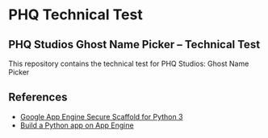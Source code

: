 # PHQ Technical Test

## PHQ Studios Ghost Name Picker – Technical Test

This repository contains the technical test for PHQ Studios: Ghost Name Picker

## References

- [Google App Engine Secure Scaffold for Python 3](https://github.com/google/gae-secure-scaffold-python3)
- [Build a Python app on App Engine](https://cloud.google.com/appengine/docs/standard/python3/building-app)
